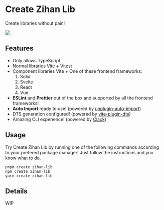 # Create Zihan Lib

Create libraries without pain!

![](https://github.com/zihan-ch/create-zihan-lib/raw/main/public/intro.gif)

## Features

-   Only allows TypeScript
-   Normal libraries Vite + Vitest
-   Component libraries Vite + One of these frontend frameworks:
    1. Solid
    2. Svelte
    3. React
    4. Vue
-   **ESLint** and **Prettier** out of the box and supported by all the frontend frameworks!
-   **Auto Import** ready to use! (powered by [unplugin-auto-import](https://github.com/antfu/unplugin-auto-import))
-   DTS generation configured! (powered by [vite-plugin-dts](https://github.com/qmhc/vite-plugin-dts))
-   Amazing CLI experience! (powered by [Clack](https://www.clack.cc/))

## Usage

Try Create Zihan Lib by running one of the following commands according to your prefered package manager! Just follow the instructions and you know what to do.

```
pnpm create zihan-lib
npm create zihan-lib
yarn create zihan-lib
```

## Details

WIP
